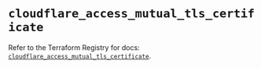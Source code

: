 # `cloudflare_access_mutual_tls_certificate`

Refer to the Terraform Registry for docs: [`cloudflare_access_mutual_tls_certificate`](https://registry.terraform.io/providers/cloudflare/cloudflare/4.36.0/docs/resources/access_mutual_tls_certificate).
